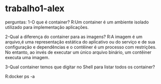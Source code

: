 # trabalho1-alex
perguntas:
1-O que é container?
R:Um container é um ambiente isolado utilizado para implementação aplicações.

2-Qual a diferença do container para as imagens?
R:A imagem é um arquivo,é uma representação estática do aplicativo ou do serviço e de sua configuração e dependências e o contêiner é um processo com restrições. No entanto, ao invés de executar um único arquivo binário, um contêiner executa uma imagem.

3-Qual container temos que digitar no Shell para listar todos os container?

R:docker ps -a



